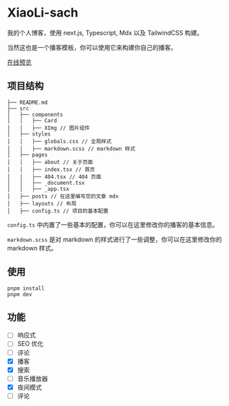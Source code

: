 # XiaoLi-sach

我的个人博客，使用 next.js, Typescript, Mdx 以及 TailwindCSS 构建。

当然这也是一个播客模板，你可以使用它来构建你自己的播客。

[在线预览](blog.zhaozhongyuan.com)

## 项目结构

    ├── README.md
    ├── src
    │   ├── components
    │   │   ├── Card
    │   │   ├── XImg // 图片组件
    │   ├── styles
    │   │   ├── globals.css // 全局样式
    │   │   ├── markdown.scss // markdown 样式
    │   ├── pages
    │   │   ├── about // 关于页面
    │   │   ├── index.tsx // 首页
    │   │   ├── 404.tsx // 404 页面
    │   │   ├── _document.tsx
    │   │   ├── _app.tsx
    │   ├── posts // 在这里编写您的文章 mdx
    │   ├── layouts // 布局
    │   ├── config.ts // 项目的基本配置

`config.ts` 中内置了一些基本的配置，你可以在这里修改你的播客的基本信息。

`markdown.scss` 是对 markdown 的样式进行了一些调整，你可以在这里修改你的 markdown 样式。

## 使用

    pnpm install
    pnpm dev

## 功能

- [ ] 响应式
- [ ] SEO 优化
- [ ] 评论
- [x] 播客
- [x] 搜索
- [ ] 音乐播放器
- [x] 夜间模式
- [ ] 评论

